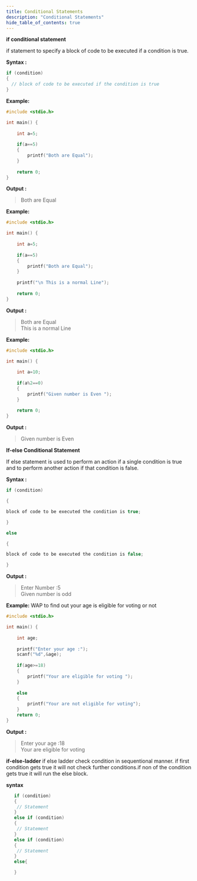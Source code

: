 ```yaml
---
title: Conditional Statements
description: "Conditional Statements"
hide_table_of_contents: true
---
```


**if conditional statement**

if statement to specify a block of code to be executed if a condition is true.

**Syntax :**

```c
if (condition) 
{ 
  // block of code to be executed if the condition is true
}
```

**Example:**

```c
#include <stdio.h>

int main() {
    
    int a=5;
    
    if(a==5)
    {
        printf("Both are Equal");
    }
    
    return 0;
}
```

**Output :**

>Both are Equal

**Example:**

```c
#include <stdio.h>

int main() {
    
    int a=5;
    
    if(a==5)
    {
        printf("Both are Equal");
    }
    
    printf("\n This is a normal Line");
    
    return 0;
}
```

**Output :**

>Both are Equal  
>This is a normal Line

**Example:**

```c
#include <stdio.h>

int main() {
    
    int a=10;
    
    if(a%2==0)
    {
        printf("Given number is Even ");
    }
    
    return 0;
}
```
**Output :**

>Given number is Even

**If-else Conditional Statement**

If else statement is used to perform an action if a single condition is true and to perform another action if that condition is false.

**Syntax :**

```c
if (condition)

{

block of code to be executed the condition is true;

}

else

{

block of code to be executed the condition is false;

}
```

**Output :**

>Enter Number :5  
>Given number is odd

**Example:** WAP to find out your age is eligible for voting or not

```c
#include <stdio.h>

int main() {
    
    int age;
    
    printf("Enter your age :");
    scanf("%d",&age);
    
    if(age>=18)
    {
        printf("Your are eligible for voting ");
    }
    
    else
    {
        printf("Your are not eligible for voting");
    }
    return 0;
}
```

**Output :**

>Enter your age :18  
>Your are eligible for voting


**if-else-ladder**
if else ladder check condition in sequentional manner. if first condition gets true it will not check further conditions.if non of the condition gets true it will run the else block.

**syntax**

```c
   if (condition)
   {
    // Statement
   }   
   else if (condition)
   {
    // Statement
   }
   else if (condition)
   {
    // Statement
   }
   else{

   }
```
